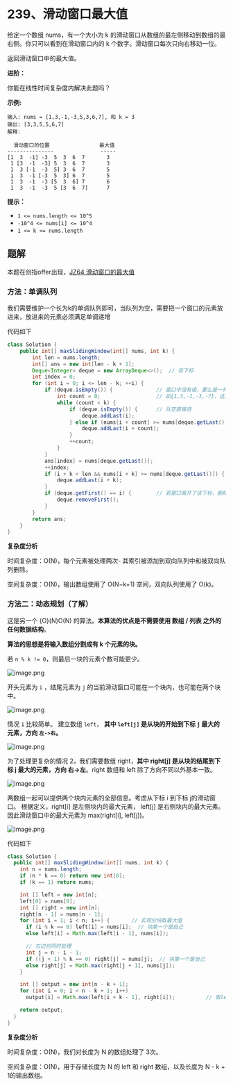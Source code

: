 # 239、滑动窗口最大值

给定一个数组 nums，有一个大小为 k 的滑动窗口从数组的最左侧移动到数组的最右侧。你只可以看到在滑动窗口内的 k 个数字。滑动窗口每次只向右移动一位。

返回滑动窗口中的最大值。

**进阶：**

你能在线性时间复杂度内解决此题吗？

**示例:**

```
输入: nums = [1,3,-1,-3,5,3,6,7], 和 k = 3
输出: [3,3,5,5,6,7] 
解释: 

  滑动窗口的位置                最大值
---------------               -----
[1  3  -1] -3  5  3  6  7       3
 1 [3  -1  -3] 5  3  6  7       3
 1  3 [-1  -3  5] 3  6  7       5
 1  3  -1 [-3  5  3] 6  7       5
 1  3  -1  -3 [5  3  6] 7       6
 1  3  -1  -3  5 [3  6  7]      7
```

**提示：**

- `1 <= nums.length <= 10^5`
- `-10^4 <= nums[i] <= 10^4`
- `1 <= k <= nums.length`



## 题解

本题在剑指offer出现，[JZ64 滑动窗口的最大值](practice/必会算法/剑指offer/滑动窗口的最大值.md)



### 方法：单调队列

我们需要维护一个长为k的单调队列即可，当队列为空，需要把一个窗口的元素放进来，放进来的元素必须满足单调递增

代码如下

```java
class Solution {
    public int[] maxSlidingWindow(int[] nums, int k) {
        int len = nums.length;
        int[] ans = new int[len - k + 1];
        Deque<Integer> deque = new ArrayDeque<>();	// 存下标
        int index = 0;
        for (int i = 0; i <= len - k; ++i) {
            if (deque.isEmpty()) {				// 窗口中没有值，要么是一开始i=0，要么是有一段都比前面的某个数小
                int count = 0;					// 如{1,3,-1,-3,-7}，这里3出队后，队空
                while (count < k) {
                    if (deque.isEmpty()) {		// 队空直接进
                        deque.addLast(i);
                    } else if (nums[i + count] >= nums[deque.getLast()]) {	// 不为空则满足单调
                        deque.addLast(i + count);
                    }
                    ++count;
                }
            }
            ans[index] = nums[deque.getLast()];
            ++index;
            if (i + k < len && nums[i + k] >= nums[deque.getLast()]) {	// 下一个要进窗口的元素
                deque.addLast(i + k);
            }
            if (deque.getFirst() == i) {		// 若窗口离开了该下标，删掉
                deque.removeFirst();
            }
        }
        return ans;
    }
}
```

**复杂度分析**

时间复杂度：O(N)，每个元素被处理两次- 其索引被添加到双向队列中和被双向队列删除。

空间复杂度：O(N)，输出数组使用了 O(N−k+1) 空间，双向队列使用了 O(k)。



### 方法二：动态规划（了解）

这是另一个 {O}(N)O(N) 的算法。**本算法的优点是不需要使用 数组 / 列表 之外的任何数据结构**。

**算法的思想是将输入数组分割成有 k 个元素的块。**

若 `n % k != 0`，则最后一块的元素个数可能更少。

![image.png](https://gitee.com/zero049/MyNoteImages/raw/master/95c5c42bcedb9c417b96925e5204e5bdad34456e29bd1b61a41138abd80e4b0b-image.png)

开头元素为 `i` ，结尾元素为 `j` 的当前滑动窗口可能在一个块内，也可能在两个块中。

![image.png](https://gitee.com/zero049/MyNoteImages/raw/master/27af2b52e80803bcb7a8285dbd27cfa9292a6cf6dd0a6454454d6d3357da15c6-image.png)

情况 `1` 比较简单。 建立数组 `left`， **其中 `left[j]` 是从块的开始到下标 `j` 最大的元素，方向 `左->右`。**

![image.png](https://gitee.com/zero049/MyNoteImages/raw/master/79cbfbefc4c891c337f6b5de8c29f9d3ab39883c92c084a46163f2fa4f0f1d37-image.png)

为了处理更复杂的情况 2，我们需要数组 right，**其中 right[j] 是从块的结尾到下标 j 最大的元素，方向 右->左**。right 数组和 left 除了方向不同以外基本一致。

![image.png](https://gitee.com/zero049/MyNoteImages/raw/master/b404188e760dd82a2bd4ebf4f6fe2e8b3c229bb506ed2f3cc8a01675744c351b-image.png)

两数组一起可以提供两个块内元素的全部信息。考虑从下标 i 到下标 j的滑动窗口。 根据定义，right[i] 是左侧块内的最大元素， left[j] 是右侧块内的最大元素。因此滑动窗口中的最大元素为 max(right[i], left[j])。

![image.png](https://gitee.com/zero049/MyNoteImages/raw/master/3074f1eb068151ebdebbf1b605234815c64d0bf7812d33c8eb5ba044ab625300-image.png)

代码如下

```java
class Solution {
  public int[] maxSlidingWindow(int[] nums, int k) {
    int n = nums.length;
    if (n * k == 0) return new int[0];
    if (k == 1) return nums;

    int [] left = new int[n];
    left[0] = nums[0];
    int [] right = new int[n];
    right[n - 1] = nums[n - 1];
    for (int i = 1; i < n; i++) {		// 实现分块取最大值
      if (i % k == 0) left[i] = nums[i];  // 块第一个是自己
      else left[i] = Math.max(left[i - 1], nums[i]);

      // 右边也同时处理
      int j = n - i - 1;
      if ((j + 1) % k == 0) right[j] = nums[j];  // 块第一个是自己
      else right[j] = Math.max(right[j + 1], nums[j]);
    }

    int [] output = new int[n - k + 1];
    for (int i = 0; i < n - k + 1; i++)
      output[i] = Math.max(left[i + k - 1], right[i]);			// 取left[j]和right[i]的较大值

    return output;
  }
}

```

**复杂度分析**

时间复杂度：O(N)，我们对长度为 N 的数组处理了 3次。

空间复杂度：O(N)，用于存储长度为 N 的 left 和 right 数组，以及长度为 N - k + 1的输出数组。

